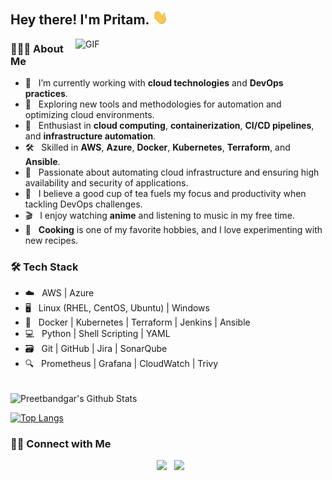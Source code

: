 <h2> Hey there! I'm Pritam. <img src="https://raw.githubusercontent.com/devSouvik/devSouvik/master/Hi.gif" width="25"></h2>

<img align="right" alt="GIF" src="https://github.com/devSouvik/devSouvik/blob/master/gif4.gif?raw=true" width="400"/>

<h3> 👨🏻‍💻 About Me </h3>

- 🔭 &nbsp; I’m currently working with **cloud technologies** and **DevOps practices**.
- 🤔 &nbsp; Exploring new tools and methodologies for automation and optimizing cloud environments.
- 🌱 &nbsp; Enthusiast in **cloud computing**, **containerization**, **CI/CD pipelines**, and **infrastructure automation**.
- 🛠 &nbsp; Skilled in **AWS**, **Azure**, **Docker**, **Kubernetes**, **Terraform**, and **Ansible**.
- 💼 &nbsp; Passionate about automating cloud infrastructure and ensuring high availability and security of applications.
- 🍵 &nbsp; I believe a good cup of tea fuels my focus and productivity when tackling DevOps challenges.
- 🎬 &nbsp; I enjoy watching **anime** and listening to music in my free time.
- 🍳 &nbsp; **Cooking** is one of my favorite hobbies, and I love experimenting with new recipes.


<h3>🛠 Tech Stack</h3>

- ☁️ &nbsp; AWS | Azure  
- 🖥 &nbsp; Linux (RHEL, CentOS, Ubuntu) | Windows  
- 🔧 &nbsp; Docker | Kubernetes | Terraform | Jenkins | Ansible  
- 💻 &nbsp; Python | Shell Scripting | YAML  
- 🗃 &nbsp; Git | GitHub | Jira | SonarQube  
- 🔍 &nbsp; Prometheus | Grafana | CloudWatch | Trivy  

<br>

<!-- ![souvik's Github Stats](https://github-readme-stats.vercel.app/api?username=devSouvik&show_icons=true&title_color=fff&icon_color=79ff97&text_color=9f9f9f&bg_color=151515) -->

<img align="center" src="https://github-readme-stats.vercel.app/api?username=Preetbandgar&include_all_commits=true&count_private=true&show_icons=true&line_height=20&title_color=7A7ADB&icon_color=2234AE&text_color=D3D3D3&bg_color=0,000000,130F40" alt="Preetbandgar's Github Stats">

</br>


[![Top Langs](https://github-readme-stats.vercel.app/api/top-langs/?username=Preetbandgar&layout=compact&text_color=daf7dc&bg_color=151515)](https://github.com/Preetbandgar/github-readme-stats)

<h3> 🤝🏻 Connect with Me </h3>

<p align="center">
&nbsp; <a href="mailto:bandgar.pritam8@gmail.com" target="_blank" rel="noopener noreferrer"><img src="https://img.icons8.com/plasticine/100/000000/gmail.png" width="50" /></a>
&nbsp; <a href="https://www.instagram.com/ig.preet._/?igsh=czFwN242MHFzaXdj#" target="_blank" rel="noopener noreferrer"><img src="https://img.icons8.com/plasticine/100/000000/instagram-new.png" width="50" /></a>
</p>

